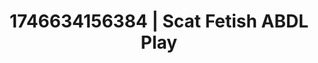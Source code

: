 ---
categories:
- Tasteful nudity
- AI-generated
- NSFW AI art
- Consent-based play
- Dreamy pleasure
- ASMR
- Cosplay
- Hands behind back
image: /assets/images/1746634156384.jpg
layout: post
seo:
  description: Featured content with premium ABDL Play, Scat Fetish. HD images available.
  keywords: ABDL Play, Scat Fetish
  og_image: /assets/images/1746634156384.jpg
  schema_type: VisualArtwork
tags:
- '#1746634156384'
- ABDL Play
- Scat Fetish
title: 1746634156384 | Scat Fetish ABDL Play
---